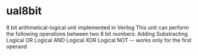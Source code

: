 # ual8bit
8 bit arithmetical-logical unit implemented in Verilog
This unit can perform the following operations between two 8 bit numbers:
Adding
Substracting
Logical OR
Logical AND
Logical XOR
Logical NOT -- works only for the first operand
